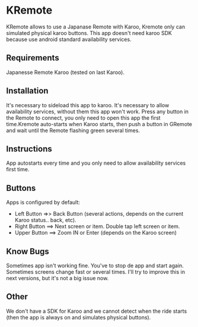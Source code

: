 # KRemote
KRemote allows to use a Japanase Remote with Karoo, Kremote only can simulated physical karoo buttons. This app doesn't need karoo SDK because use android standard availability services.

## Requirements
Japanesse Remote
Karoo (tested on last Karoo).

## Installation
It's necessary to sideload this app to karoo.
It's necessary to allow availability services, without them this app won't work.
Press any button in the Remote to connect, you only need to open this app the first time.Kremote auto-starts when Karoo starts, then push a button in GRemote and wait until the Remote flashing green several times.

## Instructions
App autostarts every time and you only need to allow availability services first time.


## Buttons
Apps is configured by default:

- Left Button =>> Back Button (several actions, depends on the current Karoo status.. back, etc).
- Right Button ==> Next screen or item. Double tap left screen or item.
- Upper Button ==> Zoom IN or Enter (depends on the Karoo screen)

## Know Bugs
Sometimes app isn't working fine. You've to stop de app and start again.
Sometimes screens change fast or several times. I'll try to improve this in next versions, but it's not a big issue now.

## Other
We don't have a SDK for Karoo and we cannot detect when the ride starts (then the app is always on and simulates physical buttons).
